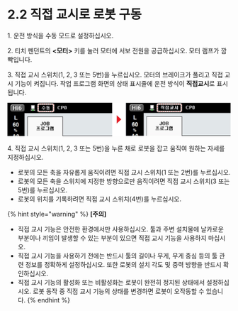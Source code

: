 # 2.2 직접 교시로 로봇 구동

1\. 운전 방식을 수동 모드로 설정하십시오.

2\. 티치 펜던트의 **<모터>** 키를 눌러 모터에 서보 전원을 공급하십시오. 모터 램프가 깜빡입니다.

3\. 직접 교시 스위치(1, 2, 3 또는 5번)을 누르십시오. 모터의 브레이크가 풀리고 직접 교시 기능이 켜집니다. 작업 프로그램 화면의 상태 표시줄에 운전 방식이 **직접교시**로 표시됩니다.

![](../.gitbook/assets/image59.jpeg)

4\. 직접 교시 스위치(1, 2, 3 또는 5번)을 누른 채로 로봇을 잡고 움직여 원하는 자세를 지정하십시오.

* 로봇의 모든 축을 자유롭게 움직이려면 직접 교시 스위치(1 또는 2번)를 누르십시오.
* 로봇의 모든 축을 스위치에 지정한 방향으로만 움직이려면 직접 교시 스위치(3 또는 5번)를 누르십시오.
* 로봇의 위치를 기록하려면 직접 교시 스위치(4번)를 누르십시오.

{% hint style="warning" %}
**\[주의]**

* 직접 교시 기능은 안전한 환경에서만 사용하십시오. 툴과 주변 설치물에 날카로운 부분이나 끼임이 발생할 수 있는 부분이 있으면 직접 교시 기능을 사용하지 마십시오.
* 직접 교시 기능을 사용하기 전에는 반드시 툴의 길이나 무게, 무게 중심 등의 툴 관련 정보를 정확하게 설정하십시오. 또한 로봇의 설치 각도 및 중력 방향을 반드시 확인하십시오.
* 직접 교시 기능의 활성화 또는 비활성화는 로봇이 완전히 정지된 상태에서 설정하십시오. 로봇 동작 중 직접 교시 기능의 상태를 변경하면 로봇이 오작동할 수 있습니다.
{% endhint %}
